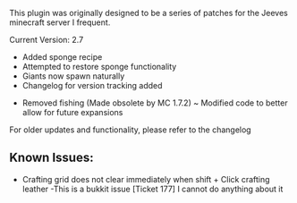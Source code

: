 This plugin was originally designed to be a series of patches for the Jeeves
minecraft server I frequent.


Current Version: 2.7
+ Added sponge recipe
+ Attempted to restore sponge functionality
+ Giants now spawn naturally
+ Changelog for version tracking added
- Removed fishing (Made obsolete by MC 1.7.2)
~ Modified code to better allow for future expansions

For older updates and functionality, please refer to the changelog

Known Issues:
-------------
 - Crafting grid does not clear immediately when shift + Click crafting leather
	-This is a bukkit issue [Ticket 177] I cannot do anything about it
